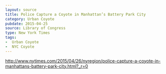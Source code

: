```yaml
---
layout: source
title: Police Capture a Coyote in Manhattan’s Battery Park City
category: Urban Coyote
pubdate: 2015-04-25
source: Library of Congress
type: New York Times
tags:
-  Urban Coyote
-  NYC Coyote
---
```

http://www.nytimes.com/2015/04/26/nyregion/police-capture-a-coyote-in-manhattans-battery-park-city.html?_r=0
